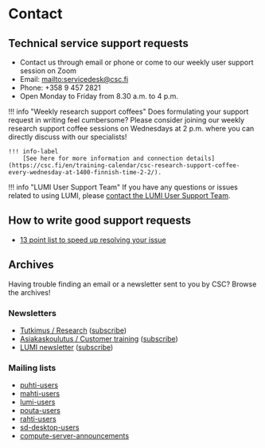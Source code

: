 # Contact

## Technical service support requests

* Contact us through email or phone or come to our weekly user support session on Zoom
* Email: <mailto:servicedesk@csc.fi>
* Phone: +358 9 457 2821
* Open Monday to Friday from 8.30 a.m. to 4 p.m.

!!! info "Weekly research support coffees"
    Does formulating your support request in writing feel cumbersome? Please consider
    joining our weekly research support coffee sessions on Wednesdays at 2 p.m. where
    you can directly discuss with our specialists!

    !!! info-label
        [See here for more information and connection details](https://csc.fi/en/training-calendar/csc-research-support-coffee-every-wednesday-at-1400-finnish-time-2-2/).

!!! info "LUMI User Support Team"
    If you have any questions or issues related to using LUMI, please
    [contact the LUMI User Support Team](https://lumi-supercomputer.eu/user-support/need-help/).

## How to write good support requests

* [13 point list to speed up resolving your issue](./support-howto.md)

## Archives

Having trouble finding an email or a newsletter sent to you by CSC? Browse the archives!

### Newsletters

* [Tutkimus / Research](archives/tutkimus-research.md)
  ([subscribe](https://csc.fi/en/subscribe-to-newsletters/))
* [Asiakaskoulutus / Customer training](archives/asiakaskoulutus-customer-training.md)
  ([subscribe](https://csc.fi/en/subscribe-to-newsletters/))
* [LUMI newsletter](https://www.lumi-supercomputer.eu/newsletter/newsletter-archive/)
  ([subscribe](https://www.lumi-supercomputer.eu/newsletter/))

### Mailing lists

* [puhti-users](archives/puhti-users.md)
* [mahti-users](archives/mahti-users.md)
* [lumi-users](archives/lumi-users.md)
* [pouta-users](archives/pouta-users.md)
* [rahti-users](archives/rahti-users.md)
* [sd-desktop-users](archives/sd-desktop-users.md)
* [compute-server-announcements](archives/compute-server-announcements.md)
